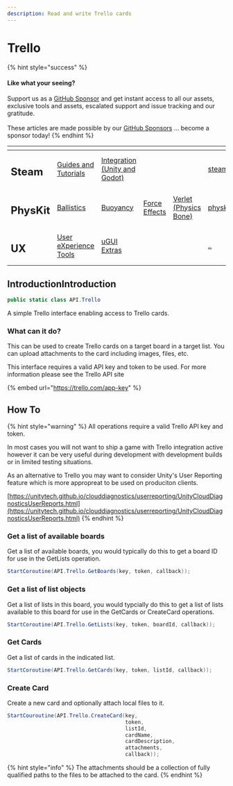 ```yaml
---
description: Read and write Trello cards
---
```


# Trello

{% hint style="success" %}
#### Like what your seeing?

Support us as a [GitHub Sponsor](../../../become-a-sponsor/) and get instant access to all our assets, exclusive tools and assets, escalated support and issue tracking and our gratitude.\
\
These articles are made possible by our [GitHub Sponsors](../../../become-a-sponsor/) ... become a sponsor today!
{% endhint %}

<table data-view="cards"><thead><tr><th></th><th></th><th></th><th></th><th></th><th data-hidden data-card-target data-type="content-ref"></th><th data-hidden data-card-cover data-type="files"></th></tr></thead><tbody><tr><td><h2>Steam</h2></td><td><a href="../../../company/steam/">Guides and Tutorials</a></td><td><a href="../../steamworks/">Integration (Unity and Godot)</a></td><td></td><td></td><td><a href="../../../company/steam/">steam</a></td><td><a href="../../../.gitbook/assets/Steamworks Card.png">Steamworks Card.png</a></td></tr><tr><td><h2>PhysKit</h2></td><td><a href="../../physkit/learning/sample-scenes/fantasy-style-ballistic-simulation.md">Ballistics</a></td><td><a href="../../physkit/learning/sample-scenes/1-buoyancy-example.md">Buoyancy</a></td><td><a href="../../physkit/learning/sample-scenes/1-force-effect-fields.md">Force Effects</a></td><td><a href="../../physkit/learning/sample-scenes/2-verlet-spring-skinned-mesh.md">Verlet (Physics Bone)</a></td><td><a href="../../physkit/">physkit</a></td><td><a href="../../../.gitbook/assets/PhysKit Card.png">PhysKit Card.png</a></td></tr><tr><td><h2>UX</h2></td><td><a href="../learning/core-concepts/">User eXperience Tools</a></td><td><a href="../learning/ugui-extras/">uGUI Extras</a></td><td></td><td></td><td><a href="../">..</a></td><td><a href="../../../.gitbook/assets/Splash Screen (1).png">Splash Screen (1).png</a></td></tr></tbody></table>

## IntroductionIntroduction

```csharp
public static class API.Trello
```

A simple Trello interface enabling access to Trello cards.

### What can it do?

This can be used to create Trello cards on a target board in a target list. You can upload attachments to the card including images, files, etc.

This interface requires a valid API key and token to be used. For more information please see the Trello API site

{% embed url="https://trello.com/app-key" %}

## How To

{% hint style="warning" %}
All operations require a valid Trello API key and token.

In most cases you will not want to ship a game with Trello integration active however it can be very useful during development with development builds or in limited testing situations.

As an alternative to Trello you may want to consider Unity's User Reporting feature which is more appropreat to be used on produciton clients.

[https://unitytech.github.io/clouddiagnostics/userreporting/UnityCloudDiagnosticsUserReports.html](https://unitytech.github.io/clouddiagnostics/userreporting/UnityCloudDiagnosticsUserReports.html)
{% endhint %}

### Get a list of available boards

Get a list of available boards, you would typically do this to get a board ID for use in the GetLists operation.

```csharp
StartCoroutine(API.Trello.GetBoards(key, token, callback));
```

### Get a list of list objects

Get a list of lists in this board, you would typcially do this to get a list of lists available to this board for use in the GetCards or CreateCard operations.

```csharp
StartCoroutine(API.Trello.GetLists(key, token, boardId, callback));
```

### Get Cards

Get a list of cards in the indicated list.

```csharp
StartCoroutine(API.Trello.GetCards(key, token, listId, callback));
```

### Create Card

Create a new card and optionally attach local files to it.

```csharp
StartCouroutine(API.Trello.CreateCard(key,
                                      token,
                                      listId,
                                      cardName,
                                      cardDescription,
                                      attachments,
                                      callback));
```

{% hint style="info" %}
The attachments should be a collection of fully qualified paths to the files to be attached to the card.
{% endhint %}
